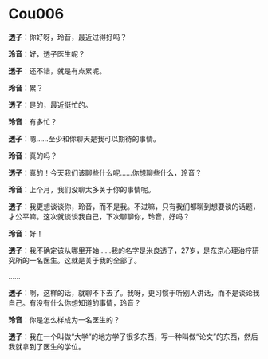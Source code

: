 # Cou006

**透子**：你好呀，玲音，最近过得好吗？



**玲音**：好，透子医生呢？



**透子**：还不错，就是有点累呢。



**玲音**：累？



**透子**：是的，最近挺忙的。



**玲音**：有多忙？



**透子**：嗯……至少和你聊天是我可以期待的事情。



**玲音**：真的吗？



**透子**：真的！今天我们该聊些什么呢……你想聊些什么，玲音？



**玲音**：上个月，我们没聊太多关于你的事情呢。



**透子**：我更想谈谈你，玲音，而不是我。不过嘛，只有我们都聊到想要谈的话题，才公平嘛。这次就谈谈我自己，下次聊聊你，玲音，好吗？



**玲音**：好！



**透子**：我不确定该从哪里开始……我的名字是米良透子，27岁，是东京心理治疗研究所的一名医生。这就是关于我的全部了。

……

**透子**：啊，这样的话，就聊不下去了。我呀，更习惯于听别人讲话，而不是谈论我自己。有没有什么你想知道的事情，玲音？



**玲音**：你是怎么样成为一名医生的？



**透子**：我在一个叫做“大学”的地方学了很多东西，写一种叫做“论文”的东西，然后我就拿到了医生的学位。